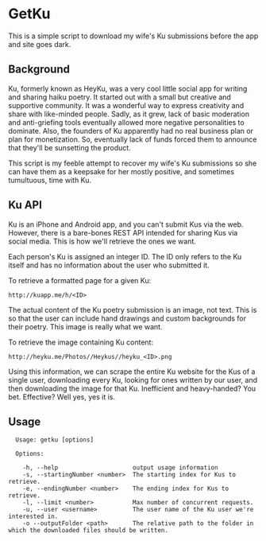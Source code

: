 # GetKu

This is a simple script to download my wife's Ku submissions before the app and site goes dark.

## Background

Ku, formerly known as HeyKu, was a very cool little social app for writing and sharing haiku poetry. 
It started out with a small but creative and supportive community. It was a wonderful way to express
creativity and share with like-minded people. Sadly, as it grew, lack of basic moderation and anti-griefing
tools eventually allowed more negative personalities to dominate. Also, the founders of Ku apparently
had no real business plan or plan for monetization. So, eventually lack of funds forced them to 
announce that they'll be sunsetting the product.

This script is my feeble attempt to recover my wife's Ku submissions so she can have them as a 
keepsake for her mostly positive, and sometimes tumultuous, time with Ku.

## Ku API

Ku is an iPhone and Android app, and you can't submit Kus via the web. However, there is a bare-bones REST API
intended for sharing Kus via social media. This is how we'll retrieve the ones we want.

Each person's Ku is assigned an integer ID. The ID only refers to the Ku itself and has no information about the user who submitted it.

To retrieve a formatted page for a given Ku:

```http://kuapp.me/h/<ID>```

The actual content of the Ku poetry submission is an image, not text. This is so that the user can include hand
drawings and custom backgrounds for their poetry. This image is really what we want.

To retrieve the image containing Ku content:

```http://heyku.me/Photos//Heykus//heyku_<ID>.png```

Using this information, we can scrape the entire Ku website for the Kus of a single user, downloading every Ku, looking for ones written by our user,
and then downloading the image for that Ku. Inefficient and heavy-handed? You bet. Effective? Well yes, yes it is.


## Usage

```
  Usage: getku [options]

  Options:

    -h, --help                     output usage information
    -s, --startingNumber <number>  The starting index for Kus to retrieve.
    -e, --endingNumber <number>    The ending index for Kus to retrieve.
    -l, --limit <number>           Max number of concurrent requests.
    -u, --user <username>          The user name of the Ku user we're interested in. 
    -o --outputFolder <path>       The relative path to the folder in which the downloaded files should be written.
```

